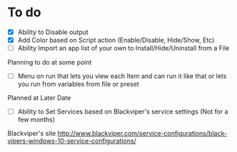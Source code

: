 # To do
- [X] Ability to Disable output
- [X] Add Color based on Script action (Enable/Disable, Hide/Show, Etc)
- [ ] Ability Import an app list of your own to Install/Hide/Uninstall from a File

Planning to do at some point
- [ ] Menu on run that lets you view each Item and can run it like that or lets you run from variables from file or preset

Planned at Later Date
- [ ] Ability to Set Services based on Blackviper's service settings (Not for a few months)

Blackviper's site
http://www.blackviper.com/service-configurations/black-vipers-windows-10-service-configurations/
